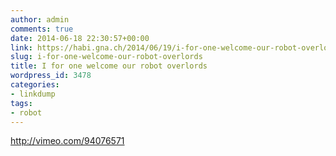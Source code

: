```yaml
---
author: admin
comments: true
date: 2014-06-18 22:30:57+00:00
link: https://habi.gna.ch/2014/06/19/i-for-one-welcome-our-robot-overlords/
slug: i-for-one-welcome-our-robot-overlords
title: I for one welcome our robot overlords
wordpress_id: 3478
categories:
- linkdump
tags:
- robot
---
```


http://vimeo.com/94076571
